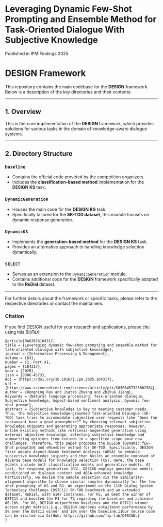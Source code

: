 # Leveraging Dynamic Few-Shot Prompting and Ensemble Method for Task-Oriented Dialogue With Subjective Knowledge

Published in IPM Findings 2025

# DESIGN Framework

This repository contains the main codebase for the **DESIGN** framework. Below is a description of the key directories and their contents:

---

## 1. Overview
This is the core implementation of the **DESIGN** framework, which provides solutions for various tasks in the domain of knowledge-aware dialogue systems.

---

## 2. Directory Structure

### `baseline`
- Contains the official code provided by the competition organizers.
- Includes the **classification-based method** implementation for the **DESIGN KS** task.

### `DynamicGeneration`
- Houses the main code for the **DESIGN RG** task.
- Specifically tailored for the **SK-TOD dataset**, this module focuses on dynamic response generation.

### `DynamicKS`
- Implements the **generation-based method** for the **DESIGN KS** task.
- Provides an alternative approach to handling knowledge selection dynamically.

### `SELECT`
- Serves as an extension to the `DynamicGeneration` module.
- Contains additional code for the **DESIGN** framework specifically adapted to the **ReDial** dataset.

---

For further details about the framework or specific tasks, please refer to the respective directories or contact the maintainers.

### Citation

If you find DESIGN useful for your research and applications, please cite using this BibTeX:
```
@article{RAO2026104317,
title = {Leveraging dynamic few-shot prompting and ensemble method for task-oriented dialogue with subjective knowledge},
journal = {Information Processing & Management},
volume = {63},
number = {2, Part A},
pages = {104317},
year = {2026},
issn = {0306-4573},
doi = {https://doi.org/10.1016/j.ipm.2025.104317},
url = {https://www.sciencedirect.com/science/article/pii/S0306457325002584},
author = {Dongning Rao and Jietao Zhuang and Zhihua Jiang},
keywords = {Natural language processing, Task-oriented dialogue, Subjective knowledge, Aspect-based sentiment analysis, Dynamic few-shot prompt},
abstract = {Subjective knowledge is key to meeting customer needs. Thus, the Subjective Knowledge-grounded Task-oriented Dialogue (SK-TOD) task tries to accommodate subjective user requests like “Does the restaurant have a good atmosphere?” by choosing relevant subjective knowledge snippets and generating appropriate responses. However, unlike existing methods like retrieval-augmented generation using external objective knowledge, selecting subjective knowledge and summarizing opinions from reviews in a specified scope pose new challenges. Therefore, this paper proposes the DESIGN (Dynamic fEw-Shot promptInG and eNsemble) method for SK-TOD. Specifically, DESIGN first adopts Aspect-Based Sentiment Analysis (ABSA) to enhance subjective knowledge snippets and then builds an ensemble composed of diverse base models for knowledge selection (KS). Here, the base models include both classification models and generative models. At last, for response generation (RG), DESIGN employs generative models conditioned on dialogue context and ABSA-enhanced knowledge. Particularly, we devise the sample selection via the similarity-alignment algorithm to choose similar samples dynamically for the few-shot prompting of KS and RG. We experiment on the 11th Dialog System Technology Challenge (DSTC11) SK-TOD benchmark and an extended dataset, ReDial, with 6147 instances. For KS, we beat the winner of DSTC11 and boosted the F1 for 7% regarding the baseline and achieved 86.16%. For RG, DESIGN outperforms baselines and the DSTC11 winner across eight metrics.E.g., DESIGN improves entailment performance by 5% over the DSTC11 winner and 10% over the baseline.11Our source code can be visited via GitHub: https://github.com/fip-lab/DESIGN.}
}
```